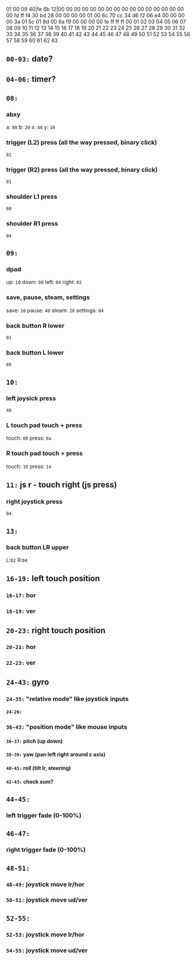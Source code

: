 01 00 09 40|fe 6b 12|00 00 00 00 00 00 00 00 00 00 00 00 00 00 00 00 00 fd ff f4 30 bd 28 00 00 00 00 01 00 6c 70 cc 34 d6 f2 06 e4 00 00 00 00 3a 01 5c 01 8d 00 6a f9 00 00 00 00 fe ff ff ff
00 01 02 03 04 05 06 07 08 09 10 11 12 13 14 15 16 17 18 19 20 21 22 23 24 25 26 27 28 29 30 31 32 33 34 35 36 37 38 39 40 41 42 43 44 45 46 47 48 49 50 51 52 53 54 55 56 57 58 59 60 61 62 63

## `00-03:` date?
## `04-06:` timer?

## `08:`
### abxy
a: `80`
b: `20`
x: `40`
y: `10`

### trigger (L2) press (all the way pressed, binary click)
`02`
### trigger (R2) press (all the way pressed, binary click)
`01`
### shoulder L1 press
`08`
### shoulder R1 press
`04`

## `09:`
### dpad
up: `10`
down: `08`
left: `04`
right: `02`

### save, pause, steam, settings
save: `10`
pause: `40`
steam: `20`
settings: `04`

### back button R lower
`01`
### back button L lower
`80`

## `10:`
### left joysick press
`40`
### L touch pad touch + press
touch: `08`
press: `0a`
### R touch pad touch + press
touch: `10`
press: `14`

## `11:` js r - touch right (js press)
### right joystick press
`04`

## `13:` 
### back button LR upper
L:`02`
R:`04`

## `16-19:` left touch position
### `16-17:` hor
### `18-19:` ver

## `20-23:` right touch position
### `20-21:` hor
### `22-23:` ver

## `24-43:` gyro
### `24-35:` "relative mode" like joystick inputs
#### `24-26:`
### `36-43:` "position mode" like mouse inputs
#### `36-37:` pitch (up down) 
#### `38-39:` yaw (pan left right around z axis)
#### `40-41:` roll (tilt lr, steering)
#### `42-43:` check sum?

## `44-45:`
### left trigger fade (0-100%)

## `46-47:`
### right trigger fade (0-100%)


## `48-51:`
### `48-49:` joystick move lr/hor
### `50-51:` joystick move ud/ver

## `52-55:`
### `52-53:` joystick move lr/hor
### `54-55:` joystick move ud/ver

